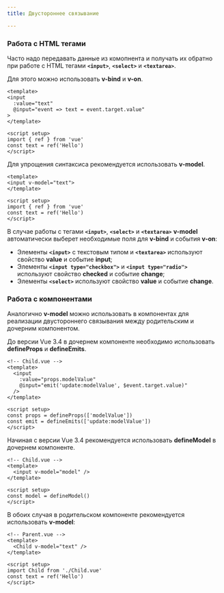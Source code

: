 ```yaml
---
title: Двустороннее связывание

---
```


### Работа с HTML тегами
Часто надо передавать данные из комопнента и получать их обратно при работе с HTML тегами **`<input>`**, **`<select>`** и **`<textarea>`**.

Для этого можно использовать **v-bind** и **v-on**.
```vue
<template>
<input
  :value="text"
  @input="event => text = event.target.value"
>
</template>

<script setup>
import { ref } from 'vue'
const text = ref('Hello')
</script>
```

Для упрощения синтаксиса рекомендуется использовать **v-model**.
```vue
<template>
<input v-model="text">
</template>

<script setup>
import { ref } from 'vue'
const text = ref('Hello')
</script>
```

В случае работы с тегами **`<input>`**, **`<select>`** и **`<textarea>`** **v-model** автоматически выберет необходимые поля для **v-bind** и события **v-on**:
- Элементы **`<input>`** с текстовым типом и **`<textarea>`** используют свойство **value** и событие **input**;
- Элементы **`<input type="checkbox">`** и **`<input type="radio">`** используют свойство **checked** и событие **change**;
- Элементы **`<select>`** используют свойство **value** и событие **change**.

### Работа с компонентами
Аналогично **v-model** можно использовать в компонентах для реализации двустороннего связывания между родительским и дочерним компонентом.

До версии Vue 3.4 в дочернем компоненте необходимо использовать **defineProps** и **defineEmits**.

```vue
<!-- Child.vue -->
<template>
  <input
    :value="props.modelValue"
    @input="emit('update:modelValue', $event.target.value)"
  />
</template>

<script setup>
const props = defineProps(['modelValue'])
const emit = defineEmits(['update:modelValue'])
</script>
```

Начиная с версии Vue 3.4 рекомендуется использовать **defineModel** в дочернем компоненте.
```vue
<!-- Child.vue -->
<template>
  <input v-model="model" />
</template>

<script setup>
const model = defineModel()
</script>
```

В обоих случая в родительском компоненте рекомендуется использовать **v-model**:
```vue
<!-- Parent.vue -->
<template>
  <Child v-model="text" />
</template>

<script setup>
import Child from './Child.vue'
const text = ref('Hello') 
</script>
```
